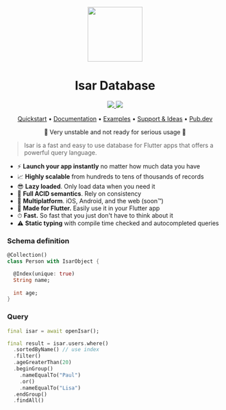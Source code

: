 <p align="center">
  <a href="https://isar.dev">
    <img src="https://raw.githubusercontent.com/isar/isar/main/.github/assets/isar.svg?sanitize=true" height="128">
  </a>
  <h1 align="center">Isar Database</h1>
</p>

<p align="center">
  <a href="https://pub.dev/packages/isar">
    <img src="https://img.shields.io/pub/v/isar?label=pub.dev&labelColor=333940&logo=dart">
  </a>
  <a href="https://github.com/isar/isar/blob/main/LICENSE">
    <img src="https://img.shields.io/github/license/hivedb/hive?color=%23007A88&labelColor=333940&logo=apache">
  </a>
</p>

<p align="center">
  <a href="https://isar.dev">Quickstart</a> •
  <a href="https://isar.dev/schema">Documentation</a> •
  <a href="https://isar.dev">Examples</a> •
  <a href="https://github.com/isar/isar/discussions">Support & Ideas</a> •
  <a href="https://pub.dev/packages/isar">Pub.dev</a>
</p>

<p align="center">🚧 Very unstable and not ready for serious usage 🚧<p>

> Isar is a fast and easy to use database for Flutter apps that offers a powerful query language.

- ⚡️ **Launch your app instantly** no matter how much data you have
- 📈 **Highly scalable** from hundreds to tens of thousands of records
- 😎 **Lazy loaded**. Only load data when you need it
- 🧪 **Full ACID semantics**. Rely on consistency
- 📱 **Multiplatform**. iOS, Android, and the web (soon™)
- 💙 **Made for Flutter.** Easily use it in your Flutter app
- ⏱ **Fast.** So fast that you just don't have to think about it
- ⚠️ **Static typing** with compile time checked and autocompleted queries

### Schema definition
```dart
@Collection()
class Person with IsarObject {

  @Index(unique: true)
  String name;
  
  int age;
}
```

### Query
```dart
final isar = await openIsar();

final result = isar.users.where()
  .sortedByName() // use index
  .filter()
  .ageGreaterThan(20)
  .beginGroup()
    .nameEqualTo("Paul")
    .or()
    .nameEqualTo("Lisa")
  .endGroup()
  .findAll()
```
